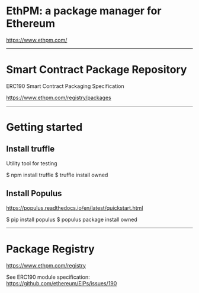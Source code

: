 # EthPM: a package manager for Ethereum

https://www.ethpm.com/

---
# Smart Contract Package Repository

ERC190 Smart Contract Packaging Specification

https://www.ethpm.com/registry/packages

---
# Getting started

## Install truffle
Utility tool for testing

$ npm install truffle
$ truffle install owned

## Install Populus
https://populus.readthedocs.io/en/latest/quickstart.html

$ pip install populus
$ populus package install owned

---
# Package Registry
https://www.ethpm.com/registry

See ERC190 module specification: https://github.com/ethereum/EIPs/issues/190
